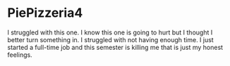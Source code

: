 # PiePizzeria4

I struggled with this one. I know this one is going to hurt but I thought I better turn something in. I struggled with not having enough time. I just started a full-time job and this semester is killing me that is just my honest feelings. 
